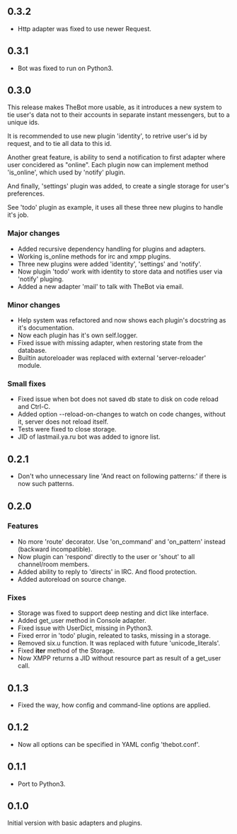 0.3.2
-----

* Http adapter was fixed to use newer Request.

0.3.1
-----

* Bot was fixed to run on Python3.

0.3.0
-----

This release makes TheBot more usable, as it introduces a new
system to tie user's data not to their accounts in separate
instant messengers, but to a unique ids.

It is recommended to use new plugin 'identity', to retrive user's
id by request, and to tie all data to this id.

Another great feature, is ability to send a notification to first
adapter where user concidered as "online". Each plugin now can
implement method 'is_online', which used by 'notify' plugin.

And finally, 'settings' plugin was added, to create a single
storage for user's preferences.

See 'todo' plugin as example, it uses all these three new plugins
to handle it's job.

### Major changes

* Added recursive dependency handling for plugins and adapters.
* Working is_online methods for irc and xmpp plugins.
* Three new plugins were added 'identity', 'settings' and 'notify'.
* Now plugin 'todo' work with identity to store data and notifies user via 'notify' pluging.
* Added a new adapter 'mail' to talk with TheBot via email.

### Minor changes

* Help system was refactored and now shows each plugin's docstring as it's documentation.
* Now each plugin has it's own self.logger.
* Fixed issue with missing adapter, when restoring state from the database.
* Builtin autoreloader was replaced with external 'server-reloader' module.

### Small fixes

* Fixed issue when bot does not saved db state to disk on code reload and Ctrl-C.
* Added option --reload-on-changes to watch on code changes, without it, server does not reload itself.
* Tests were fixed to close storage.
* JID of lastmail.ya.ru bot was added to ignore list.

0.2.1
-----

* Don't who unnecessary line 'And react on following patterns:' if there is now such patterns.

0.2.0
-----

### Features

* No more 'route' decorator. Use 'on_command' and 'on_pattern' instead (backward incompatible).
* Now plugin can 'respond' directly to the user or 'shout' to all channel/room members.
* Added ability to reply to 'directs' in IRC. And flood protection.
* Added autoreload on source change.

### Fixes

* Storage was fixed to support deep nesting and dict like interface.
* Added get_user method in Console adapter.
* Fixed issue with UserDict, missing in Python3.
* Fixed error in 'todo' plugin, releated to tasks, missing in a storage.
* Removed six.u function. It was replaced with future 'unicode_literals'.
* Fixed __iter__ method of the Storage.
* Now XMPP returns a JID without resource part as result of a get_user call.

0.1.3
-----

* Fixed the way, how config and command-line options are applied.

0.1.2
-----

* Now all options can be specified in YAML config 'thebot.conf'.

0.1.1
-----

* Port to Python3.

0.1.0
-----

Initial version with basic adapters and plugins.
